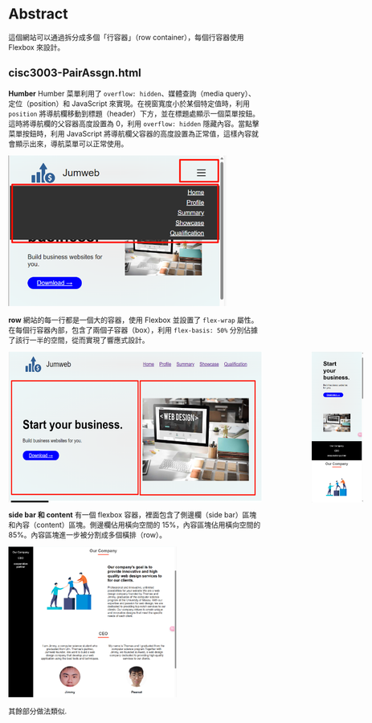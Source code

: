 # Abstract
這個網站可以通過拆分成多個「行容器」（row container），每個行容器使用 Flexbox 來設計。

## cisc3003-PairAssgn.html

**Humber** Humber 菜單利用了 `overflow: hidden`、媒體查詢（media query）、定位（position）和 JavaScript 來實現。在視窗寬度小於某個特定值時，利用 `position` 將導航欄移動到標題（header）下方，並在標題處顯示一個菜單按鈕。這時將導航欄的父容器高度設置為 0，利用 `overflow: hidden` 隱藏內容。當點擊菜單按鈕時，利用 JavaScript 將導航欄父容器的高度設置為正常值，這樣內容就會顯示出來，導航菜單可以正常使用。

<img src="show%20case/humber.png" alt="圖片描述" height =300 >


**row** 網站的每一行都是一個大的容器，使用 Flexbox 並設置了 `flex-wrap` 屬性。在每個行容器內部，包含了兩個子容器（box），利用 `flex-basis: 50%` 分別佔據了該行一半的空間，從而實現了響應式設計。
<p></p>


<div style="display: flex; gap: 100px;">
    <img src="show%20case/row.png" alt="圖片描述" height =300 >
    <img src="show%20case/warp.png" alt="圖片描述" height =300 >
</div>
<p></p>

**side bar 和 content** 有一個 flexbox 容器，裡面包含了側邊欄（side bar）區塊和內容（content）區塊。側邊欄佔用橫向空間的 15%，內容區塊佔用橫向空間的 85%。內容區塊進一步被分割成多個橫排（row）。

<div>
<img src="show%20case/content.png" alt="圖片描述" height =300 >
</div>

其餘部分做法類似.